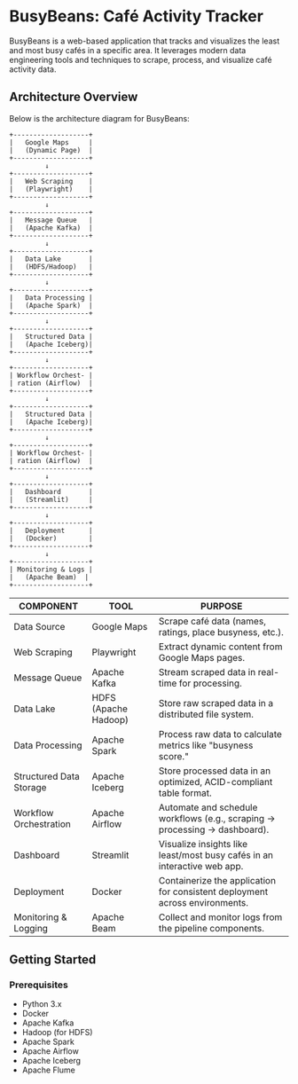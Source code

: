 # BusyBeans: Café Activity Tracker

BusyBeans is a web-based application that tracks and visualizes the least and most busy cafés in a specific area. It leverages modern data engineering tools and techniques to scrape, process, and visualize café activity data.

## Architecture Overview

Below is the architecture diagram for BusyBeans:

```plaintext
+-------------------+
|   Google Maps     |
|   (Dynamic Page)  |
+-------------------+
         ↓
+-------------------+
|   Web Scraping    |
|   (Playwright)    |
+-------------------+
         ↓
+-------------------+
|   Message Queue   |
|   (Apache Kafka)  |
+-------------------+
         ↓
+-------------------+
|   Data Lake       |
|   (HDFS/Hadoop)   |
+-------------------+
         ↓
+-------------------+
|   Data Processing |
|   (Apache Spark)  |
+-------------------+
         ↓
+-------------------+
|   Structured Data |
|   (Apache Iceberg)|
+-------------------+
         ↓
+-------------------+
| Workflow Orchest- |
| ration (Airflow)  |
+-------------------+
         ↓
+-------------------+
|   Structured Data |
|   (Apache Iceberg)|
+-------------------+
         ↓
+-------------------+
| Workflow Orchest- |
| ration (Airflow)  |
+-------------------+
         ↓
+-------------------+
|   Dashboard       |
|   (Streamlit)     |
+-------------------+
         ↓
+-------------------+
|   Deployment      |
|   (Docker)        |
+-------------------+
         ↓
+-------------------+
| Monitoring & Logs |
|   (Apache Beam)  |
+-------------------+
```

| **COMPONENT**           | **TOOL**             | **PURPOSE**                                                                 |
|-------------------------|----------------------|-----------------------------------------------------------------------------|
| Data Source             | Google Maps          | Scrape café data (names, ratings, place busyness, etc.).                    |
| Web Scraping            | Playwright           | Extract dynamic content from Google Maps pages.                             |
| Message Queue           | Apache Kafka         | Stream scraped data in real-time for processing.                            |
| Data Lake               | HDFS (Apache Hadoop) | Store raw scraped data in a distributed file system.                        |
| Data Processing         | Apache Spark         | Process raw data to calculate metrics like "busyness score."                |
| Structured Data Storage | Apache Iceberg       | Store processed data in an optimized, ACID-compliant table format.          |
| Workflow Orchestration  | Apache Airflow       | Automate and schedule workflows (e.g., scraping → processing → dashboard).  |
| Dashboard               | Streamlit            | Visualize insights like least/most busy cafés in an interactive web app.    |
| Deployment              | Docker               | Containerize the application for consistent deployment across environments. |
| Monitoring & Logging    | Apache Beam         | Collect and monitor logs from the pipeline components.                      |

## Getting Started
### Prerequisites

* Python 3.x
* Docker
* Apache Kafka
* Hadoop (for HDFS)
* Apache Spark
* Apache Airflow
* Apache Iceberg
* Apache Flume